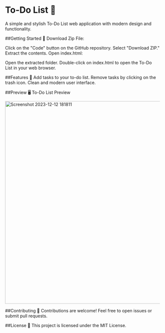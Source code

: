 <h1>To-Do List 📝</h1>
A simple and stylish To-Do List web application with modern design and functionality.

##Getting Started 🚀
Download Zip File:

Click on the "Code" button on the GitHub repository.
Select "Download ZIP."
Extract the contents.
Open index.html:

Open the extracted folder.
Double-click on index.html to open the To-Do List in your web browser.

##Features 🌟
Add tasks to your to-do list.
Remove tasks by clicking on the trash icon.
Clean and modern user interface.

##Preview 🖥️
To-Do List Preview

<img width="660" alt="Screenshot 2023-12-12 181811" src="https://github.com/elijahgummer/to-do-list/assets/96103526/579be22b-cbee-4413-881c-d42d8363f605">


##Contributing 🤝
Contributions are welcome! Feel free to open issues or submit pull requests.

##License 📄
This project is licensed under the MIT License.
